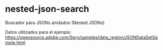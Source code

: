 # nested-json-search

Buscador para JSONs anidados (Nested JSONs)

Datos utilizados para el ejemplo: https://opensource.adobe.com/Spry/samples/data_region/JSONDataSetSample.html
